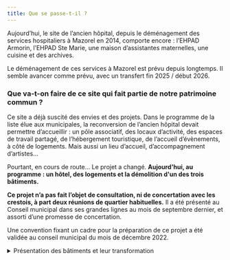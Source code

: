 ```yaml
---
title: Que se passe-t-il ?
---
```

Aujourd’hui, le site de l’ancien hôpital, depuis le déménagement des services hospitaliers à Mazorel en 2014, comporte encore : l’EHPAD Armorin, l’EHPAD Ste Marie, une maison d’assistantes maternelles, une cuisine et des archives.

Le déménagement de ces services à Mazorel est prévu depuis longtemps. Il semble avancer comme prévu, avec un transfert fin 2025 / début 2026.

### Que va-t-on faire de ce site qui fait partie de notre patrimoine commun ?

Ce site a déjà suscité des envies et des projets. 
Dans le programme de la liste élue aux municipales, la reconversion de l’ancien hôpital devait permettre d’accueillir : un pôle associatif, des locaux d’activité, des espaces de travail partagé, de l’hébergement touristique, de l’accueil d’évènements, à côté de logements.  Mais aussi un lieu d’accueil, d’accompagnement d’artistes…

Pourtant, en cours de route... Le projet a changé.
**Aujourd'hui, au programme : un hôtel, des logements et la démolition d'un des trois bâtiments.**

**Ce projet n’a pas fait l’objet de consultation, ni de concertation avec les crestois, à part deux réunions de quartier habituelles.**
Il a été présenté au Conseil municipal dans ses grandes lignes au mois de septembre dernier, et assorti d’une promesse de concertation.

Une convention fixant un cadre pour la préparation de ce projet a été validée au conseil municipal du mois de décembre 2022.

<details>
    <summary>Présentation des bâtiments et leur transformation</summary>
    <p><b>Bâtiment A</b>
<br>
« Mesdames et messieurs, je suis le bâtiment A. Oui, le grand, celui qui se voit de loin ex-hôpital de Crest, fier et novateur à l’époque de ma construction.
À part une maison d'assistantes maternelles, je suis vide depuis plusieurs années. Je fais partie depuis presque 100 ans du paysage urbain de la ville,
Je fais 3200 m2 de planchers, le tout en bon état global.
Ma démolition est programmée.
Je vais donc devenir une esplanade devant l'hôtel.
Nous sommes sur un terrain de 2,4 hectares qui est aussi propriété de l'hôpital. »

<b>Bâtiment B</b>
<br>
« Moi je suis le bâtiment B, actuellement Ehpad, je fais près de 3500 m2 de planchers je suis considéré bâtiment remarquable par les urbanistes. Une chapelle, incluse dans mon bâti est classée monument historique. Mes espaces originaux sont issus d’un ancien couvent, d’avant 1789.
Comme tout mes voisins du site, je suis propriété de l'hôpital.
Avec le projet actuel, je deviendrais un hôtel de 60 chambres niveau 3 étoiles, équipé d'un restaurant d’environ 200 m2. »

<b>Bâtiments C et D</b>
<br>
« Nous on est deux en un, les bâtiments C et D. Nous représentons 2473 m2 de planchers, années 60.
Nous sommes blottis face Ouest de la colline, tranquilles dans notre coin.
Ehpad actuellement, notre activité va déménager avec celui du bâtiment B au quartier Mazorel.
On projette de nous transformer en 30 logements, qui seront vendus en accession à la propriété. »
 </p>
    </details>